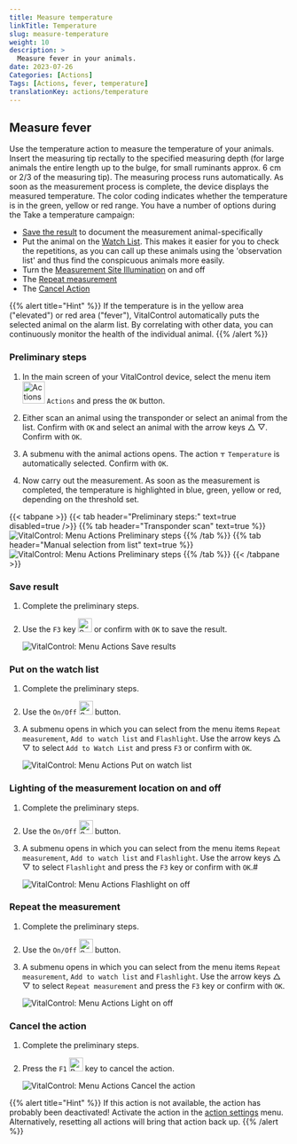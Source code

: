 ```yaml
---
title: Measure temperature
linkTitle: Temperature
slug: measure-temperature
weight: 10
description: >
  Measure fever in your animals.
date: 2023-07-26
Categories: [Actions]
Tags: [Actions, fever, temperature]
translationKey: actions/temperature
---
```


## Measure fever

Use the temperature action to measure the temperature of your animals. Insert the measuring tip rectally to the specified measuring depth (for large animals the entire length up to the bulge, for small ruminants approx. 6 cm or 2/3 of the measuring tip). The measuring process runs automatically. As soon as the measurement process is complete, the device displays the measured temperature. The color coding indicates whether the temperature is in the green, yellow or red range. You have a number of options during the Take a temperature campaign:

- [Save the result](#save-result) to document the measurement animal-specifically
- Put the animal on the [Watch List](#put-on-the-watch-list). This makes it easier for you to check the repetitions, as you can call up these animals using the 'observation list' and thus find the conspicuous animals more easily.
- Turn the [Measurement Site Illumination](#lighting-of-the-measurement-location-on-and-off) on and off
- The [Repeat measurement](#repeat-the-measurement)
- The [Cancel Action](#cancel-the-action)

{{% alert title="Hint" %}}
If the temperature is in the yellow area ("elevated") or red area ("fever"), VitalControl automatically puts the selected animal on the alarm list. By correlating with other data, you can continuously monitor the health of the individual animal.
{{% /alert %}}

### Preliminary steps

1. In the main screen of your VitalControl device, select the menu item &nbsp;<img src="/icons/actions.svg" width="40" align="bottom" alt="Actions" /> `Actions` and press the `OK` button.

2. Either scan an animal using the transponder or select an animal from the list. Confirm with `OK` and select an animal with the arrow keys △ ▽. Confirm with `OK`.

3. A submenu with the animal actions opens. The action <img src="/icons/actions/temperature.svg" width="10" align="bottom" alt="Temperature" /> `Temperature` is automatically selected. Confirm with `OK`.

4. Now carry out the measurement. As soon as the measurement is completed, the temperature is highlighted in blue, green, yellow or red, depending on the threshold set.

{{< tabpane >}}
{{< tab header="Preliminary steps:" text=true disabled=true />}}
{{% tab header="Transponder scan" text=true %}}
 ![VitalControl: Menu Actions Preliminary steps](../images/firststeps-scan.png "Preliminary steps")
{{% /tab %}}
{{% tab header="Manual selection from list" text=true %}}
 ![VitalControl: Menu Actions Preliminary steps](../images/firststeps.png "Preliminary steps")
{{% /tab %}}
{{< /tabpane >}}

### Save result

1. Complete the preliminary steps.

2. Use the `F3` key <img src="/icons/footer/save.svg" width="25" align="bottom" alt="Save" /> or confirm with `OK` to save the result.

    ![VitalControl: Menu Actions Save results](../images/saveresults.png "Save results")

### Put on the watch list

1. Complete the preliminary steps.

2. Use the `On/Off` <img src="/icons/repeat.svg" width="25" align="bottom" alt="Settings" /> button.

3. A submenu opens in which you can select from the menu items `Repeat measurement`, `Add to watch list` and `Flashlight`. Use the arrow keys △ ▽ to select `Add to Watch List` and press `F3` or confirm with `OK`.

    ![VitalControl: Menu Actions Put on watch list](../images/watchlist.png "Put on watch list")

### Lighting of the measurement location on and off

1. Complete the preliminary steps.

2. Use the `On/Off` <img src="/icons/repeat.svg" width="25" align="bottom" alt="Settings" /> button.

3. A submenu opens in which you can select from the menu items `Repeat measurement`, `Add to watch list` and `Flashlight`. Use the arrow keys △ ▽ to select `Flashlight` and press the `F3` key or confirm with `OK`.#

    ![VitalControl: Menu Actions Flashlight on off](../images/light.png "Flashlight on off")

### Repeat the measurement

1. Complete the preliminary steps.

2. Use the `On/Off` <img src="/icons/repeat.svg" width="25" align="bottom" alt="Settings" /> button.

3. A submenu opens in which you can select from the menu items `Repeat measurement`, `Add to watch list` and `Flashlight`. Use the arrow keys △ ▽ to select `Repeat measurement` and press the `F3` key or confirm with `OK`.

    ![VitalControl: Menu Actions Light on off](../images/repeat.png "Light on off")

### Cancel the action

1. Complete the preliminary steps.

2. Press the `F1` <img src="/icons/break.svg" width="25" align="bottom" alt="Break" /> key to cancel the action.

    ![VitalControl: Menu Actions Cancel the action](../images/saveresults.png "Cancel the action")

{{% alert title="Hint" %}}
If this action is not available, the action has probably been deactivated! Activate the action in the [action settings](../settings/) menu. Alternatively, resetting all actions will bring that action back up.
{{% /alert %}}
